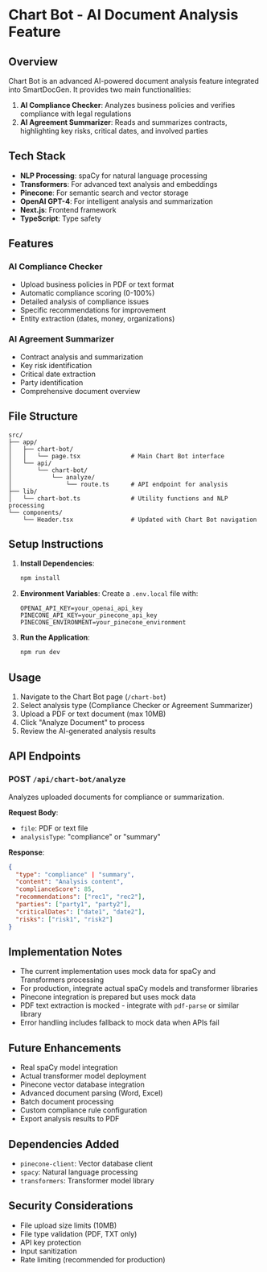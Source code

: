 # Chart Bot - AI Document Analysis Feature

## Overview

Chart Bot is an advanced AI-powered document analysis feature integrated into SmartDocGen. It provides two main functionalities:

1. **AI Compliance Checker**: Analyzes business policies and verifies compliance with legal regulations
2. **AI Agreement Summarizer**: Reads and summarizes contracts, highlighting key risks, critical dates, and involved parties

## Tech Stack

- **NLP Processing**: spaCy for natural language processing
- **Transformers**: For advanced text analysis and embeddings
- **Pinecone**: For semantic search and vector storage
- **OpenAI GPT-4**: For intelligent analysis and summarization
- **Next.js**: Frontend framework
- **TypeScript**: Type safety

## Features

### AI Compliance Checker
- Upload business policies in PDF or text format
- Automatic compliance scoring (0-100%)
- Detailed analysis of compliance issues
- Specific recommendations for improvement
- Entity extraction (dates, money, organizations)

### AI Agreement Summarizer
- Contract analysis and summarization
- Key risk identification
- Critical date extraction
- Party identification
- Comprehensive document overview

## File Structure

```
src/
├── app/
│   ├── chart-bot/
│   │   └── page.tsx              # Main Chart Bot interface
│   └── api/
│       └── chart-bot/
│           └── analyze/
│               └── route.ts      # API endpoint for analysis
├── lib/
│   └── chart-bot.ts              # Utility functions and NLP processing
└── components/
    └── Header.tsx                # Updated with Chart Bot navigation
```

## Setup Instructions

1. **Install Dependencies**:
   ```bash
   npm install
   ```

2. **Environment Variables**:
   Create a `.env.local` file with:
   ```
   OPENAI_API_KEY=your_openai_api_key
   PINECONE_API_KEY=your_pinecone_api_key
   PINECONE_ENVIRONMENT=your_pinecone_environment
   ```

3. **Run the Application**:
   ```bash
   npm run dev
   ```

## Usage

1. Navigate to the Chart Bot page (`/chart-bot`)
2. Select analysis type (Compliance Checker or Agreement Summarizer)
3. Upload a PDF or text document (max 10MB)
4. Click "Analyze Document" to process
5. Review the AI-generated analysis results

## API Endpoints

### POST `/api/chart-bot/analyze`

Analyzes uploaded documents for compliance or summarization.

**Request Body**:
- `file`: PDF or text file
- `analysisType`: "compliance" or "summary"

**Response**:
```json
{
  "type": "compliance" | "summary",
  "content": "Analysis content",
  "complianceScore": 85,
  "recommendations": ["rec1", "rec2"],
  "parties": ["party1", "party2"],
  "criticalDates": ["date1", "date2"],
  "risks": ["risk1", "risk2"]
}
```

## Implementation Notes

- The current implementation uses mock data for spaCy and Transformers processing
- For production, integrate actual spaCy models and transformer libraries
- Pinecone integration is prepared but uses mock data
- PDF text extraction is mocked - integrate with `pdf-parse` or similar library
- Error handling includes fallback to mock data when APIs fail

## Future Enhancements

- Real spaCy model integration
- Actual transformer model deployment
- Pinecone vector database integration
- Advanced document parsing (Word, Excel)
- Batch document processing
- Custom compliance rule configuration
- Export analysis results to PDF

## Dependencies Added

- `pinecone-client`: Vector database client
- `spacy`: Natural language processing
- `transformers`: Transformer model library

## Security Considerations

- File upload size limits (10MB)
- File type validation (PDF, TXT only)
- API key protection
- Input sanitization
- Rate limiting (recommended for production)



